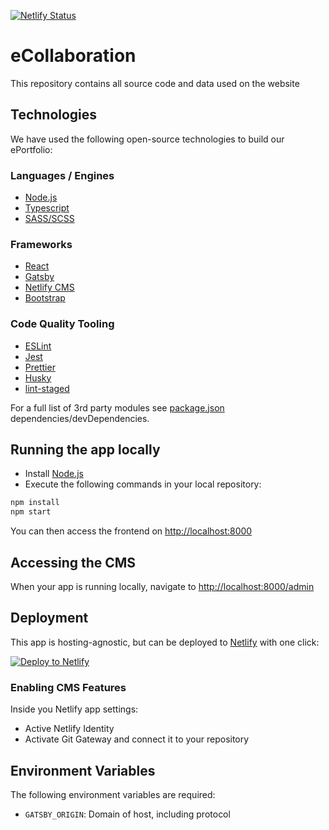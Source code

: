[![Netlify Status](https://api.netlify.com/api/v1/badges/b9b20866-710f-4ad6-8bd7-d86f4fc400b7/deploy-status)](https://app.netlify.com/sites/mci-ecollaboration/deploys)

# eCollaboration

This repository contains all source code and data used on the website

## Technologies

We have used the following open-source technologies to build our ePortfolio:

### Languages / Engines

- [Node.js](https://nodejs.org/en/)
- [Typescript](https://www.typescriptlang.org/)
- [SASS/SCSS](https://sass-lang.com/)

### Frameworks

- [React](https://reactjs.org/)
- [Gatsby](https://www.gatsbyjs.org/)
- [Netlify CMS](https://www.netlifycms.org/)
- [Bootstrap](https://getbootstrap.com/)

### Code Quality Tooling

- [ESLint](https://eslint.org/)
- [Jest](https://jestjs.io/)
- [Prettier](https://prettier.io/)
- [Husky](https://github.com/typicode/husky)
- [lint-staged](https://github.com/okonet/lint-staged)

For a full list of 3rd party modules see [package.json](./package.json) dependencies/devDependencies.

## Running the app locally

- Install [Node.js](https://nodejs.org/en/)
- Execute the following commands in your local repository:

```sh
npm install
npm start
```

You can then access the frontend on [http://localhost:8000](http://localhost:8000)

## Accessing the CMS

When your app is running locally, navigate to [http://localhost:8000/admin](http://localhost:8000/admin)

## Deployment

This app is hosting-agnostic, but can be deployed to [Netlify](https://www.netlify.com/) with one click:

<a href="https://app.netlify.com/start/deploy?repository=https://github.com/danlutz/MCI_eCollaboration_WS2019&amp;stack=cms"><img src="https://www.netlify.com/img/deploy/button.svg" alt="Deploy to Netlify"></a>

### Enabling CMS Features

Inside you Netlify app settings:

- Active Netlify Identity
- Activate Git Gateway and connect it to your repository

## Environment Variables

The following environment variables are required:

- `GATSBY_ORIGIN`: Domain of host, including protocol
